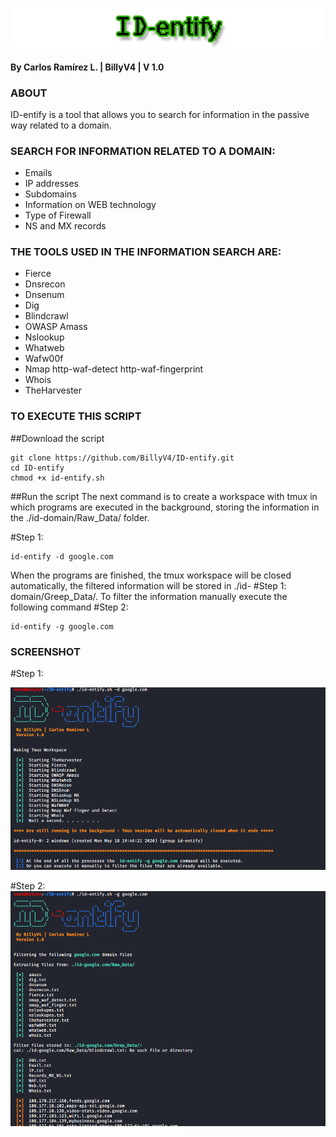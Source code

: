 ![alt tag](https://github.com/BillyV4/ID-entify/blob/master/Images/ID-entify-Logo.jpg)
#### By Carlos Ramírez L. | BillyV4 | V 1.0

### ABOUT
ID-entify is a tool that allows you to search for information in the passive way related to a domain.

### SEARCH FOR INFORMATION RELATED TO A DOMAIN: 
  - Emails 
  - IP addresses 
  - Subdomains 
  - Information on WEB technology 
  - Type of Firewall 
  - NS and MX records 

### THE TOOLS USED IN THE INFORMATION SEARCH ARE:
  - Fierce
  - Dnsrecon
  - Dnsenum
  - Dig
  - Blindcrawl
  - OWASP Amass
  - Nslookup
  - Whatweb
  - Wafw00f
  - Nmap http-waf-detect http-waf-fingerprint
  - Whois
  - TheHarvester
 
### TO EXECUTE THIS SCRIPT 

##Download the script
```
git clone https://github.com/BillyV4/ID-entify.git
cd ID-entify
chmod +x id-entify.sh
```

##Run the script
The next command is to create a workspace with tmux in which programs are executed in the background, storing the information in the ./id-domain/Raw_Data/ folder.

#Step 1: 

```
id-entify -d google.com
```

When the programs are finished, the tmux workspace will be closed automatically, the filtered information will be stored in ./id-
#Step 1: domain/Greep_Data/. To filter the information manually execute the following command
#Step 2: 
```
id-entify -g google.com
```

### SCREENSHOT
#Step 1: 

![alt tag](https://github.com/BillyV4/ID-entify/blob/master/Images/id-entify%20search.png)

#Step 2: 
![alt tag](https://github.com/BillyV4/ID-entify/blob/master/Images/id-entify%20greep.png)
